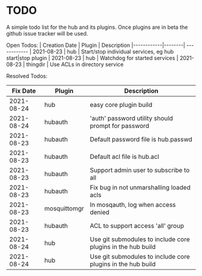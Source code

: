 # TODO

A simple todo list for the hub and its plugins. Once plugins are in beta the github issue tracker will be used.


Open Todos:
| Creation Date | Plugin | Description
|------------|--------| ------------
| 2021-08-23 | hub | Start/stop individual services, eg hub start|stop plugin 
| 2021-08-23 | hub | Watchdog for started services 
| 2021-08-23 | thingdir | Use ACLs in directory service



Resolved Todos:

| Fix Date   | Plugin | Description
|------------|--------| ------------
| 2021-08-24 | hub    | easy core plugin build
| 2021-08-24 | hubauth | 'auth' password utility should prompt for password
| 2021-08-23 | hubauth | Default password file is hub.passwd
| 2021-08-23 | hubauth |Default acl file is hub.acl
| 2021-08-23 | hubauth |Support admin user to subscribe to all
| 2021-08-23 | hubauth |Fix bug in not unmarshalling loaded acls
| 2021-08-23 | mosquittomgr | In mosqauth, log when access denied
| 2021-08-23 | hubauth | ACL to support access 'all' group
| 2021-08-24 | hub | Use git submodules to include core plugins in the hub build
| 2021-08-24 | hub | Use git submodules to include core plugins in the hub build
